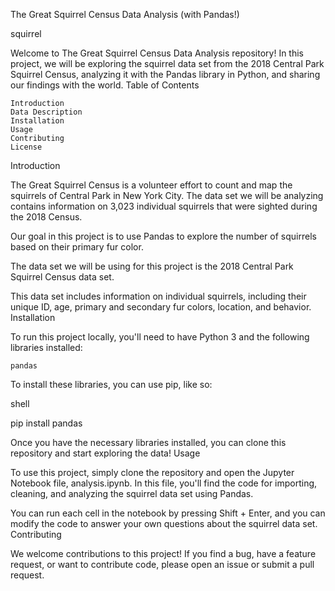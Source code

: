 The Great Squirrel Census Data Analysis (with Pandas!)

squirrel

Welcome to The Great Squirrel Census Data Analysis repository! In this project, we will be exploring the squirrel data set from the 2018 Central Park Squirrel Census, analyzing it with the Pandas library in Python, and sharing our findings with the world.
Table of Contents

    Introduction
    Data Description
    Installation
    Usage
    Contributing
    License

Introduction

The Great Squirrel Census is a volunteer effort to count and map the squirrels of Central Park in New York City. The data set we will be analyzing contains information on 3,023 individual squirrels that were sighted during the 2018 Census.

Our goal in this project is to use Pandas to explore the number of squirrels based on their primary fur color.

The data set we will be using for this project is the 2018 Central Park Squirrel Census data set.

This data set includes information on individual squirrels, including their unique ID, age, primary and secondary fur colors, location, and behavior.
Installation

To run this project locally, you'll need to have Python 3 and the following libraries installed:

    pandas

To install these libraries, you can use pip, like so:

shell

  pip install pandas 

Once you have the necessary libraries installed, you can clone this repository and start exploring the data!
Usage

To use this project, simply clone the repository and open the Jupyter Notebook file, analysis.ipynb. In this file, you'll find the code for importing, cleaning, and analyzing the squirrel data set using Pandas.

You can run each cell in the notebook by pressing Shift + Enter, and you can modify the code to answer your own questions about the squirrel data set.
Contributing

We welcome contributions to this project! If you find a bug, have a feature request, or want to contribute code, please open an issue or submit a pull request.
